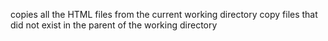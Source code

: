 copies all the HTML files from the current working directory
copy files that did not exist in the parent of the working directory
